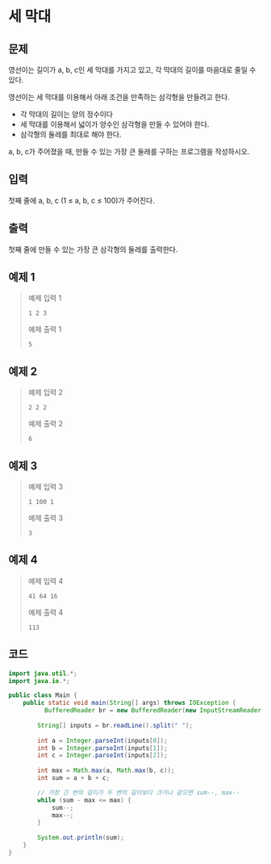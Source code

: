 # 세 막대

## 문제
영선이는 길이가 a, b, c인 세 막대를 가지고 있고, 각 막대의 길이를 마음대로 줄일 수 있다.

영선이는 세 막대를 이용해서 아래 조건을 만족하는 삼각형을 만들려고 한다.

- 각 막대의 길이는 양의 정수이다
- 세 막대를 이용해서 넓이가 양수인 삼각형을 만들 수 있어야 한다.
- 삼각형의 둘레를 최대로 해야 한다.

a, b, c가 주어졌을 때, 만들 수 있는 가장 큰 둘레를 구하는 프로그램을 작성하시오. 

## 입력
첫째 줄에 a, b, c (1 ≤ a, b, c ≤ 100)가 주어진다.

## 출력
첫째 줄에 만들 수 있는 가장 큰 삼각형의 둘레를 출력한다.

## 예제 1

> 예제 입력 1
> ```
> 1 2 3
> ```
> 예제 출력 1
> ```
> 5
> ```

## 예제 2

> 예제 입력 2
> ```
> 2 2 2
> ```
> 예제 출력 2
> ```
> 6
> ```

## 예제 3

> 예제 입력 3
> ```
> 1 100 1
> ```
> 예제 출력 3
> ```
> 3
> ```

## 예제 4

> 예제 입력 4
> ```
> 41 64 16
> ```
> 예제 출력 4
> ```
> 113
> ```

## 코드
```java
import java.util.*;
import java.io.*;

public class Main {
    public static void main(String[] args) throws IOException {
	      BufferedReader br = new BufferedReader(new InputStreamReader(System.in));
	    
        String[] inputs = br.readLine().split(" ");
        
        int a = Integer.parseInt(inputs[0]);
        int b = Integer.parseInt(inputs[1]);
        int c = Integer.parseInt(inputs[2]);
        
        int max = Math.max(a, Math.max(b, c));
        int sum = a + b + c;

        // 가장 긴 변의 길이가 두 변의 길이보다 크거나 같으면 sum--, max--
        while (sum - max <= max) {
            sum--;
            max--;
        }
        
        System.out.println(sum);
    }
}

```
